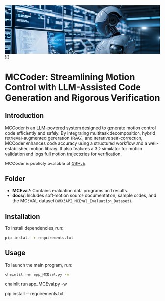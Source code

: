 ![Overview](banner.png)![]

# MCCoder: Streamlining Motion Control with LLM-Assisted Code Generation and Rigorous Verification

## Introduction

MCCoder is an LLM-powered system designed to generate motion control code efficiently and safely. By integrating multitask decomposition, hybrid retrieval-augmented generation (RAG), and iterative self-correction, MCCoder enhances code accuracy using a structured workflow and a well-established motion library. It also features a 3D simulator for motion validation and logs full motion trajectories for verification.

MCCoder is publicly available at [GitHub](https://github.com/MCCodeAI/MCCoder).

## Folder

- **MCEval/**: Contains evaluation data programs and results.
- **docs/**: Includes soft-motion source documentation, sample codes, and the MCEVAL dataset (`WMX3API_MCEval_Evaluation_Dataset`).

## Installation

To install dependencies, run:

```sh
pip install -r requirements.txt
```

## Usage

To launch the main program, run:

```sh
chainlit run app_MCEval.py -w
```

chainlit run app_MCEval.py -w

pip install -r requirements.txt
